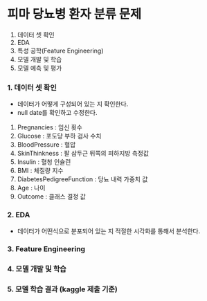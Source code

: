 # 피마 당뇨병 환자 분류 문제
1. 데이터 셋 확인
2. EDA
3. 특성 공학(Feature Engineering)
4. 모델 개발 및 학습
5. 모델 예측 및 평가

### 1. 데이터 셋 확인
- 데이터가 어떻게 구성되어 있는 지 확인한다.
- null date를 확인하고 수정한다.

1. Pregnancies : 임신 횟수
2. Glucose : 포도당 부하 검사 수치
3. BloodPressure : 혈압
4. SkinThinkness : 팔 삼두근 뒤쪽의 피하지방 측정값
5. Insulin : 혈청 인슐린
6. BMI : 체질량 지수
7. DiabetesPedigreeFunction : 당뇨 내력 가중치 값
8. Age : 나이
9. Outcome : 클래스 결정 값

### 2. EDA
- 데이터가 어떤식으로 분포되어 있는 지 적절한 시각화를 통해서 분석한다.


### 3. Feature Engineering


### 4. 모델 개발 및 학습


### 5. 모델 학습 결과 (kaggle 제출 기준)




